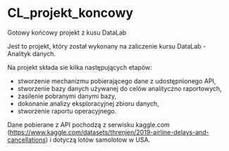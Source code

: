 # CL_projekt_koncowy
Gotowy końcowy projekt z kusu DataLab

Jest to projekt, który został wykonany na zaliczenie kursu DataLab - Analityk danych.

Na projekt składa sie kilka następujących etapów: 
- stworzenie mechanizmu pobierającego dane z udostępnionego API,
- stworzenie bazy danych używanej do celów analityczno raportowych,
- zasilenie pobranymi danymi bazy,
- dokonanie analizy eksploracyjnej zbioru danych,
- stworzenie raportu operacyjnego.

Dane pobierane z API pochodzą z serwisku kaggle.com (https://www.kaggle.com/datasets/threnjen/2019-airline-delays-and-cancellations)
i dotyczą lotów samolotow w USA.
